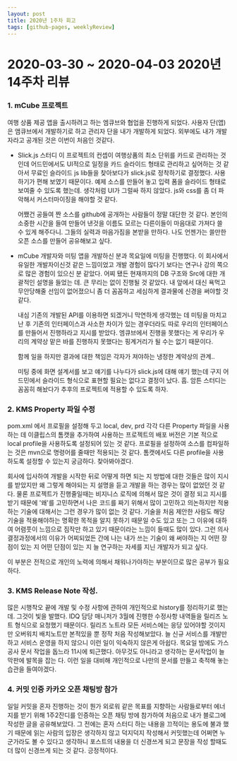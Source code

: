 ```yaml
---
layout: post
title: 2020년 1주차 회고
tags: [github-pages, weeklyReview]
---
```

2020-03-30 ~ 2020-04-03 2020년 14주차 리뷰
===
### 1. mCube 프로젝트

  여행 상품 제공 앱을 출시하려고 하는 엠큐브와 협업을 진행하게 되었다.
  사용자 단(앱)은 앰큐브에서 개발하기로 하고 관리자 단을 내가 개발하게 되었다. 외부에도 내가 개발자라고 공개된 것은 이번이 처음인 것같다.

  - Slick.js 스터디
    이 프로젝트의 컨셉이 여행상품의 최소 단위를 카드로 관리하는 것 인데
    어드민에서도 UI적으로 일정을 카드 슬라이드 형태로 관리하고 싶어하는 것 같아서 무료인 슬라이드 js lib들을 찾아보다가 slick.js로 정착하기로 결정했다. 사용하기가 편해 보였기 때문이다.
    예제 소스를 만들어 놓고 입력 폼을 슬라이드 형태로 보여줄 수 있도록 했는데. 생각처럼 UI가 그럴싸 하지 않았다. js와 css를 좀 더 파악해서 커스터마이징을 해야할 것 같다.

    어쨌건 공들여 짠 소스를 github에 공개하는 사람들이 정말 대단한 것 같다. 본인의 소중한 시간을 들여 만들어 낸것을 이름도 모르는 다른이들이 마음대로 가져다 쓸 수 있게 해주다니. 그들의 실력과 마음가짐을 본받을 만하다.
    나도 언젠가는 쓸만한 오픈 소스를 만들어 공유해보고 싶다.

  - mCube 개발자와 미팅
    앱을 개발하신 분과 목요일에 미팅을 진행했다. 이 회사에서 유일한 개발자이신것 같은 느낌이었고 개발 경험이 많다기 보다는 연구나 강의 쪽으로 많은 경험이 있으신 분 같았다. 어찌 됐든 현재까지의 DB 구조와 Src에 대한 개괄적인 설명을 들었는 데. 큰 무리는 없이 진행될 것 같았다. 내 앞에서 대신 욕먹고 무안당해줄 선임이 없어졌으니 좀 더 꼼꼼하고 세심하게 결과물에 신경을 써야할 것 같다.

    내심 기존의 개발된 API를 이용하면 되겠거니 막연하게 생각했는 데 미팅을 마치고 난 후 기존의 인터페이스과 사소한 차이가 있는 경우더라도 따로 우리의 인터페이스를 만들어서 진행하라고 지시를 받았다.
    엠큐브에서 진행을 못했다는 게 우리가 우리의 계약상 맡은 바를 진행하지 못했다는 핑계거리가 될 수는 없기 때문이다.

    함께 일을 하지만 결과에 대한 책임은 각자가 져야하는 냉정한 계약상의 관계..

    미팅 중에 화면 설계서를 보고 얘기를 나누다가 slick.js에 대해 얘기 했는데 구지 어드민에서 슬라이드 형식으로 표현할 필요는 없다고 결정이 났다. 흠. 암튼 스터디는 꼼꼼히 해놨다가 추후의 프로젝트에 적용할 수 있도록 하자.


### 2. KMS Property 파일 수정
  pom.xml 에서 프로필을 설정해 두고 local, dev, prd 각각 다른 Property 파일을 사용하는 데 이클립스의 톰캣을 추가하여 사용하는 프로젝트의 배포 버전은 기본 적으로 local profile을 사용하도록 설정되어 있는 것 같다.
  프로필을 설정하여 소스를 컴파일하는 것은 mvn으로 명령어를 줄때만 적용되는 것 같다.
  톰캣에서도 다른 profile을 사용하도록 설정할 수 있는지 궁금하다. 찾아봐야겠다.

  회사에 입사하여 개발을 시작한 뒤로 어떻게 하면 되는 지 방법에 대한 것들은 많이 지시를 받았지만 왜 그렇게 해야되는 지 설명을 듣고 개발을 하는 경우는 많이 없었던 것 같다.
  물론 프로젝트가 진행줄일때는 비지니스 로직에 의해서 많은 것이 결정 되고 지시를 받기 때문에 '왜'를 고민하면서 나은 코드를 짜기 위해서 많이 고민하고 의논하지만 적용하는 기술에 대해서는 그런 경우가 많이 없는 것 같다.
  기술을 처음 제안한 사람도 해당 기술을 적용해야하는 명확한 목적을 알지 못하기 때문일 수도 있고  또는 그 이유에 대하여 어렴풋이 느낌으로 짐작만 하고 있기 때문이라는 느낌이 들때도 많이 있다.
  그런 의사결정과정에서의 이유가 어찌되었든 간에 나는 내가 쓰는 기술이 왜 써야하는 지 어떤 장점이 있는 지 어떤 단점이 있는 지 늘 연구하는 자세를 지닌 개발자가 되고 싶다.

  이 부분은 전적으로 개인의 노력에 의해서 채워나가야하는 부분이므로 많은 공부가 필요하다.

### 3. KMS Release Note 작성.
  많은 시행착오 끝에 개발 및 수정 사항에 관하여 개인적으로 history를 정리하기로 했는데.
  그것이 빛을 발했다. IDQ 담당 매니저가 3월에 진행한 수정사항 내역들을 릴리즈 노트 형식으로 요청했기 때문이다.
  릴리즈 노트라 모든 서비스에는 응당 있어야할 것이지만 오버워치 배치노트만 본적있을 뿐 정작 처음 작성해보았다.
  늘 신규 서비스를 개발만하고 서비스 운영을 하지 않으니 이런 일이 익숙하지 않은게 아쉽다.
  목요일 밤에도 가스공사 문서 작업을 돕느라 11시에 퇴근했다. 아무것도 아니라고 생각하는 문서작업이 늘 막판에 발목을 잡는 다.
  이런 일을 대비해 개인적으로 나만의 문서를 만들고 축적해 놓는 습관을 들여야겠다.

### 4. 커밋 인증 카카오 오픈 채팅방 참가

일일 커밋을 혼자 진행하는 것이 뭔가 외로워 같은 목표를 지향하는 사람들로부터 에너지를 받기 위해 1주2잔디를 인증하는 오픈 채팅 방에 참가하여 처음으로 내가 블로그에 작성한 글을 공유해보았다.
그 전에는 혼자 스터디 하는 내용을 끄적이는 용도에 불과 했기 때문에 읽는 사람의 입장은 생각하지 않고 덕지덕지 작성해서 커밋했는데 어쩌면 누군가라도 볼 수 있다고 생각하니 포스트의 내용을 더 신경쓰게 되고 문장을 작성 할때도 더 많이 신경쓰게 되는 것 같다. 긍정적이다.  
